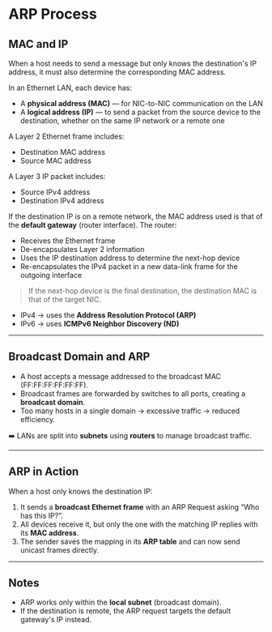 # ARP Process

## MAC and IP

When a host needs to send a message but only knows the destination's IP address, it must also determine the corresponding MAC address.

In an Ethernet LAN, each device has:
- A **physical address (MAC)** — for NIC-to-NIC communication on the LAN
- A **logical address (IP)** — to send a packet from the source device to the destination, whether on the same IP network or a remote one

A Layer 2 Ethernet frame includes:
- Destination MAC address
- Source MAC address

A Layer 3 IP packet includes:
- Source IPv4 address
- Destination IPv4 address

If the destination IP is on a remote network, the MAC address used is that of the **default gateway** (router interface). The router:
- Receives the Ethernet frame
- De-encapsulates Layer 2 information
- Uses the IP destination address to determine the next-hop device
- Re-encapsulates the IPv4 packet in a new data-link frame for the outgoing interface

> If the next-hop device is the final destination, the destination MAC is that of the target NIC.

- IPv4 → uses the **Address Resolution Protocol (ARP)**
- IPv6 → uses **ICMPv6 Neighbor Discovery (ND)**

---

## Broadcast Domain and ARP

- A host accepts a message addressed to the broadcast MAC (FF:FF:FF:FF:FF:FF).
- Broadcast frames are forwarded by switches to all ports, creating a **broadcast domain**.
- Too many hosts in a single domain → excessive traffic → reduced efficiency.

➡️ LANs are split into **subnets** using **routers** to manage broadcast traffic.

---

## ARP in Action

When a host only knows the destination IP:
1. It sends a **broadcast Ethernet frame** with an ARP Request asking “Who has this IP?”.
2. All devices receive it, but only the one with the matching IP replies with its **MAC address**.
3. The sender saves the mapping in its **ARP table** and can now send unicast frames directly.

---

## Notes

- ARP works only within the **local subnet** (broadcast domain).
- If the destination is remote, the ARP request targets the default gateway's IP instead.
